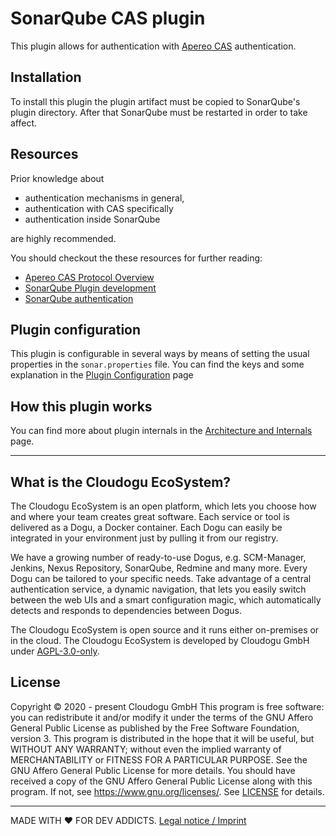 # SonarQube CAS plugin

This plugin allows for authentication with [Apereo CAS](https://apereo.github.io/cas/6.0.x/protocol/Protocol-Overview.html) 
authentication.

## Installation

To install this plugin the plugin artifact must be copied to SonarQube's plugin directory. After that SonarQube must be
restarted in order to take affect.

## Resources

Prior knowledge about 

- authentication mechanisms in general,
- authentication with CAS specifically
- authentication inside SonarQube 

are highly recommended.

You should checkout the these resources for further reading:

- [Apereo CAS Protocol Overview](https://apereo.github.io/cas/6.0.x/protocol/Protocol-Overview.html)
- [SonarQube Plugin development](https://docs.sonarqube.org/display/DEV/Developing+a+Plugin)
- [SonarQube authentication](https://docs.sonarqube.org/latest/instance-administration/security/#header-2)

## Plugin configuration

This plugin is configurable in several ways by means of setting the usual properties in the `sonar.properties` file.
You can find the keys and some explanation in the [Plugin Configuration](docs/pluginConfiguration.md) page

## How this plugin works

You can find more about plugin internals in the [Architecture and Internals](docs/architecture.md) page.

---
## What is the Cloudogu EcoSystem?
The Cloudogu EcoSystem is an open platform, which lets you choose how and where your team creates great software. Each service or tool is delivered as a Dogu, a Docker container. Each Dogu can easily be integrated in your environment just by pulling it from our registry.

We have a growing number of ready-to-use Dogus, e.g. SCM-Manager, Jenkins, Nexus Repository, SonarQube, Redmine and many more. Every Dogu can be tailored to your specific needs. Take advantage of a central authentication service, a dynamic navigation, that lets you easily switch between the web UIs and a smart configuration magic, which automatically detects and responds to dependencies between Dogus.

The Cloudogu EcoSystem is open source and it runs either on-premises or in the cloud. The Cloudogu EcoSystem is developed by Cloudogu GmbH under [AGPL-3.0-only](https://spdx.org/licenses/AGPL-3.0-only.html).

## License
Copyright © 2020 - present Cloudogu GmbH
This program is free software: you can redistribute it and/or modify it under the terms of the GNU Affero General Public License as published by the Free Software Foundation, version 3.
This program is distributed in the hope that it will be useful, but WITHOUT ANY WARRANTY; without even the implied warranty of MERCHANTABILITY or FITNESS FOR A PARTICULAR PURPOSE. See the GNU Affero General Public License for more details.
You should have received a copy of the GNU Affero General Public License along with this program. If not, see https://www.gnu.org/licenses/.
See [LICENSE](LICENSE) for details.


---
MADE WITH :heart:&nbsp;FOR DEV ADDICTS. [Legal notice / Imprint](https://cloudogu.com/en/imprint/?mtm_campaign=ecosystem&mtm_kwd=imprint&mtm_source=github&mtm_medium=link)
